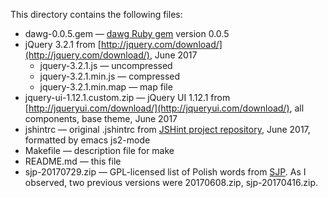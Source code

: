This directory contains the following files:

* dawg-0.0.5.gem — [dawg Ruby gem](https://rubygems.org/gems/dawg/)
  version 0.0.5
* jQuery 3.2.1 from
  [http://jquery.com/download/](http://jquery.com/download/), June
  2017
  * jquery-3.2.1.js — uncompressed
  * jquery-3.2.1.min.js — compressed
  * jquery-3.2.1.min.map — map file
* jquery-ui-1.12.1.custom.zip — jQuery UI 1.12.1 from
  [http://jqueryui.com/download/](http://jqueryui.com/download/), all
  components, base theme, June 2017
* jshintrc — original .jshintrc from
  [JSHint project repository](https://github.com/jshint/jshint/tree/master/examples),
  June 2017, formatted by emacs js2-mode
* Makefile — description file for make
* README.md — this file
* sjp-20170729.zip — GPL-licensed list of Polish words from
  [SJP](https://sjp.pl/slownik/growy/). As I observed, two previous
  versions were 20170608.zip, sjp-20170416.zip.
